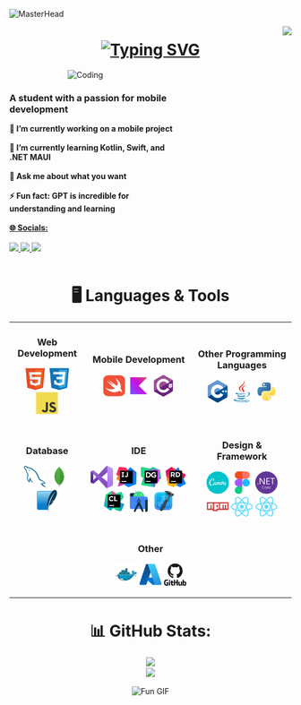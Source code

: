 ![MasterHead](https://user-images.githubusercontent.com/90236635/232446433-d5540fa2-fe28-4bb8-b929-cdb51fe61336.gif)




<img src="https://visitor-badge.laobi.icu/badge?page_id=0wme.0wme&left_color=orange&right_color=orange" align="right" />

<h1 align="center">
<a href="https://git.io/typing-svg"><img src="https://readme-typing-svg.demolab.com?font=Madimi+One&size=30&pause=1000&color=F76E09&center=true&random=false&width=600&lines=Welcome+to+my+Github+profile+!;Hello%2C+my+name+is+Tom+!;I+am+a+computer+science+student" alt="Typing SVG" /></a>
</h1>

<div>
    <img alt="Coding" width="400" src="https://cdn.dribbble.com/users/1162077/screenshots/3848914/programmer.gif" align="right" />
<div style="float: left; width: 60%;">
    <h3>A student with a passion for mobile development</h3>
    <strong>🔭 I’m currently working on a mobile project</strong><br/><br/>
    <strong>🌱 I’m currently learning Kotlin, Swift, and .NET MAUI</strong><br/><br/>
    <strong>💬 Ask me about what you want</strong><br/><br/>
    <strong>⚡ Fun fact: GPT is incredible for understanding and learning</strong><br/><br/>
   <strong style="text-decoration: underline;">🌐 Socials:</strong><br/><br/>
    <a href="mailto:tom.vieira1601@gmail.com">
      <img src="https://img.shields.io/badge/Gmail-D14836?style=for-the-badge&logo=gmail&logoColor=white" />
    </a>
    <a href="https://www.linkedin.com/in/tom-vieira-a65311226/" target="_blank">
      <img src="https://img.shields.io/badge/LinkedIn-0077B5?style=for-the-badge&logo=linkedin&logoColor=white" target="_blank" />
    </a>
    <a href="https://www.tomvds.com" target="_blank">
      <img src="https://img.shields.io/badge/Portfolio-FF5722?style=for-the-badge&logo=todoist&logoColor=white" target="_blank" />
    </a>
  </div>
</div>

<br clear="all"/>


<br clear="all"/>

<h1 align="center">🖥️ Languages & Tools</h1>

<table align="center">
  <tr>
    <td>
      <h3 align="center">Web Development</h3>
      <p align="center">
        <img src="https://raw.githubusercontent.com/devicons/devicon/master/icons/html5/html5-original.svg" width="40" height="40" title="HTML5"/>
        <img src="https://raw.githubusercontent.com/devicons/devicon/master/icons/css3/css3-original.svg" width="40" height="40" title="CSS3"/>
        <img src="https://raw.githubusercontent.com/devicons/devicon/master/icons/javascript/javascript-original.svg" width="40" height="40" title="JavaScript"/>
      </p>
    </td>
    <td>
      <h3 align="center">Mobile Development</h3>
      <p align="center">
        <img src="https://raw.githubusercontent.com/devicons/devicon/master/icons/swift/swift-original.svg" width="40" height="40" title="Swift"/>
        <img src="https://raw.githubusercontent.com/devicons/devicon/master/icons/kotlin/kotlin-original.svg" width="40" height="40" title="Kotlin"/>
        <img src="https://raw.githubusercontent.com/devicons/devicon/master/icons/csharp/csharp-original.svg" width="40" height="40" title="C#"/>
      </p>
    </td>
    <td>
      <h3 align="center">Other Programming Languages</h3>
      <p align="center">
        <img src="https://raw.githubusercontent.com/devicons/devicon/master/icons/cplusplus/cplusplus-original.svg" width="40" height="40" title="C++"/>
        <img src="https://raw.githubusercontent.com/devicons/devicon/master/icons/java/java-original.svg" width="40" height="40" title="Java"/>
        <img src="https://raw.githubusercontent.com/devicons/devicon/master/icons/python/python-original.svg" width="40" height="40" title="Python"/>
      </p>
    </td>
  </tr>
  <tr>
    <td>
      <h3 align="center">Database</h3>
      <p align="center">
        <img src="https://raw.githubusercontent.com/devicons/devicon/master/icons/mysql/mysql-original.svg" width="40" height="40" title="MySQL"/>
        <img src="https://raw.githubusercontent.com/devicons/devicon/master/icons/mongodb/mongodb-original.svg" width="40" height="40" title="MongoDB"/>
        <img src="https://raw.githubusercontent.com/devicons/devicon/master/icons/sqlite/sqlite-original.svg" width="40" height="40" title="SQLite"/>
      </p>
    </td>
    <td>
      <h3 align="center">IDE</h3>
      <p align="center">
        <img src="https://raw.githubusercontent.com/devicons/devicon/master/icons/visualstudio/visualstudio-original.svg" width="40" height="40" title="Visual Studio"/>
        <img src="https://raw.githubusercontent.com/devicons/devicon/master/icons/intellij/intellij-original.svg" width="40" height="40" title="IntelliJ IDEA"/>
        <img src="https://raw.githubusercontent.com/devicons/devicon/master/icons/datagrip/datagrip-original.svg" width="40" height="40" title="DataGrip"/>
        <img src="https://raw.githubusercontent.com/devicons/devicon/master/icons/rider/rider-original.svg" width="40" height="40" title="Rider"/>
        <img src="https://raw.githubusercontent.com/devicons/devicon/master/icons/clion/clion-original.svg" width="40" height="40" title="CLion"/>
        <img src="https://raw.githubusercontent.com/devicons/devicon/master/icons/androidstudio/androidstudio-original.svg" width="40" height="40" title="Android Studio"/>
        <img src="https://raw.githubusercontent.com/devicons/devicon/master/icons/xcode/xcode-original.svg" width="40" height="40" title="Xcode"/>
      </p>
    </td>
    <td>
      <h3 align="center">Design & Framework</h3>
      <p align="center">
        <img src="https://raw.githubusercontent.com/devicons/devicon/master/icons/canva/canva-original.svg" width="40" height="40" title="Canva"/>
        <img src="https://raw.githubusercontent.com/devicons/devicon/master/icons/figma/figma-original.svg" width="40" height="40" title="Figma"/>
        <img src="https://raw.githubusercontent.com/devicons/devicon/master/icons/dotnetcore/dotnetcore-original.svg" width="40" height="40" title=".Net"/>
        <img src="https://raw.githubusercontent.com/devicons/devicon/master/icons/npm/npm-original-wordmark.svg" width="40" height="40" title="NPM"/>
        <img src="https://raw.githubusercontent.com/devicons/devicon/master/icons/react/react-original.svg" width="40" height="40" title="React"/>
        <img src="https://raw.githubusercontent.com/devicons/devicon/master/icons/react/react-original.svg" width="40" height="40" title="React Native"/>
      </p>
    </td>
  </tr>
  <tr>
    <td colspan="3">
      <h3 align="center">Other</h3>
      <p align="center">
        <img src="https://raw.githubusercontent.com/devicons/devicon/master/icons/docker/docker-original.svg" width="40" height="40" title="Docker"/>
        <img src="https://raw.githubusercontent.com/devicons/devicon/master/icons/azure/azure-original.svg" width="40" height="40" title="Azure"/>
        <img src="https://raw.githubusercontent.com/devicons/devicon/master/icons/github/github-original-wordmark.svg" width="40" height="40" title="GitHub"/>
      </p>
    </td>
  </tr>
</table>


<h1 align="center">📊 GitHub Stats:</h1>
<p align="center">
  <img src="https://github-readme-streak-stats.herokuapp.com/?user=0wme&theme=dark&hide_border=true"/><br/>
  <img src="https://github-readme-stats.vercel.app/api/top-langs/?username=0wme&theme=dark&hide_border=true&include_all_commits=false&count_private=true&layout=compact"/>
</p>

<p align="center">
  <img src="https://user-images.githubusercontent.com/115187902/230700872-d5f44b85-56c7-4e27-80a4-6e2db901e60c.gif" alt="Fun GIF">
</p>

